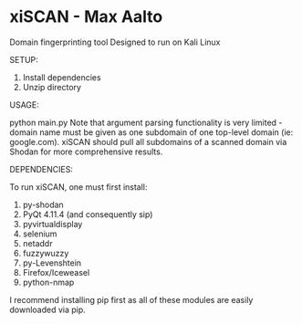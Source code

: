 # xiSCAN - Max Aalto
Domain fingerprinting tool
Designed to run on Kali Linux

SETUP:

  1. Install dependencies
  2. Unzip directory

USAGE: 

python main.py <domain name>
  Note that argument parsing functionality is very limited - domain name must be given as one subdomain of one top-level
  domain (ie: google.com). xiSCAN should pull all subdomains of a scanned domain via Shodan for more comprehensive
  results.

DEPENDENCIES:

To run xiSCAN, one must first install:
  1. py-shodan
  2. PyQt 4.11.4 (and consequently sip)
  3. pyvirtualdisplay
  4. selenium
  5. netaddr
  6. fuzzywuzzy
  7. py-Levenshtein
  8. Firefox/Iceweasel
  9. python-nmap

I recommend installing pip first as all of these modules are easily downloaded via pip.
